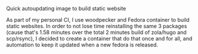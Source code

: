 Quick autoupdating image to build static website

As part of my personal CI, I use woodpecker and Fedora container to build static
websites. In order to not lose time reinstalling the same 3 packages (cause 
that's 1.58 minutes over the total 2 minutes build of zola/hugo and scp/rsync), I
decided to create a container that do that once and for all, and automation
to keep it updated when a new fedora is released.
